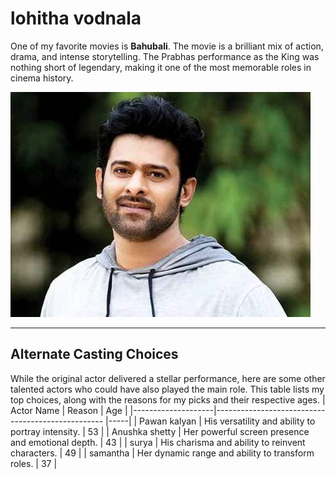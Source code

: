 # lohitha vodnala
One of my favorite movies is **Bahubali**. The movie is a brilliant mix of action, drama, and intense storytelling. The Prabhas performance as the King was nothing short of legendary, making it one of the most memorable roles in cinema history.


![Prabhas](images/prabhas.jpg)

---
## Alternate Casting Choices
While the original actor delivered a stellar performance, here are some other talented actors who could have also played the main role. This table lists my top choices, along with the reasons for my picks and their respective ages.
| Actor Name         | Reason                                            | Age |
|--------------------|-------------------------------------------------- |-----|
| Pawan kalyan       | His versatility and ability to portray intensity. | 53  |
| Anushka shetty     | Her powerful screen presence and emotional depth. | 43  |
| surya              | His charisma and ability to reinvent characters.  | 49  |
| samantha           | Her dynamic range and ability to transform roles. | 37  |
